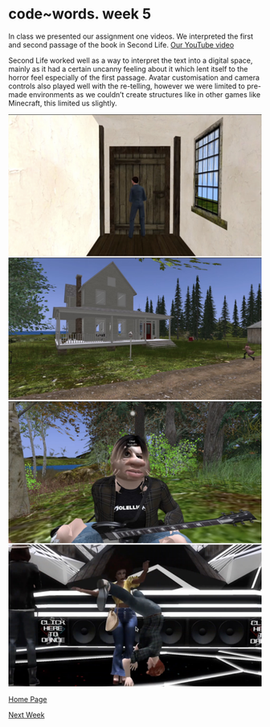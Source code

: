 # code~words. week 5

In class we presented our assignment one videos. We interpreted the first and second passage of the book in Second Life.
[Our YouTube video](https://www.youtube.com/watch?v=KQGvEqaG5Ro&t=31s)

Second Life worked well as a way to interpret the text into a digital space, mainly as it had a certain uncanny feeling about it which lent itself to the horror feel especially of the first passage. Avatar customisation and camera controls also played well with the re-telling, however we were limited to pre-made environments as we couldn’t create structures like in other games like Minecraft, this limited us slightly.

<img src="4.jpg">
<img src="2.jpg">
<img src="1.jpg">
<img src="3.jpg">

[Home Page](https://finnarundel.github.io/codewordsRMIT/)

[Next Week](https://finnarundel.github.io/codewordsRMIT/week_06/)
